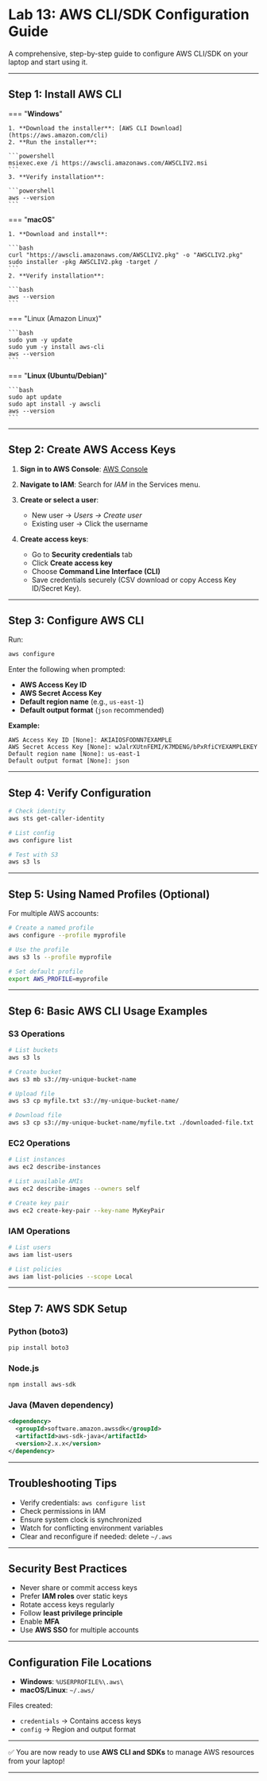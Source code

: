 # Lab 13: AWS CLI/SDK Configuration Guide

A comprehensive, step-by-step guide to configure AWS CLI/SDK on your laptop and start using it.

---

## Step 1: Install AWS CLI

=== "**Windows**"

    1. **Download the installer**: [AWS CLI Download](https://aws.amazon.com/cli)
    2. **Run the installer**:

    ```powershell
    msiexec.exe /i https://awscli.amazonaws.com/AWSCLIV2.msi
    ```
    3. **Verify installation**:

    ```powershell
    aws --version
    ```

=== "**macOS**"

    1. **Download and install**:

    ```bash
    curl "https://awscli.amazonaws.com/AWSCLIV2.pkg" -o "AWSCLIV2.pkg"
    sudo installer -pkg AWSCLIV2.pkg -target /
    ```
    2. **Verify installation**:

    ```bash
    aws --version
    ```

=== "Linux (Amazon Linux)"

    ```bash
    sudo yum -y update
    sudo yum -y install aws-cli
    aws --version
    ```

=== "**Linux (Ubuntu/Debian)**"

    ```bash
    sudo apt update
    sudo apt install -y awscli
    aws --version
    ```

---

## Step 2: Create AWS Access Keys

1. **Sign in to AWS Console**: [AWS Console](https://console.aws.amazon.com)
2. **Navigate to IAM**: Search for *IAM* in the Services menu.
3. **Create or select a user**:

    - New user → *Users → Create user*
    - Existing user → Click the username
  
4. **Create access keys**:

    * Go to **Security credentials** tab
   * Click **Create access key**
   * Choose **Command Line Interface (CLI)**
   * Save credentials securely (CSV download or copy Access Key ID/Secret Key).

---

## Step 3: Configure AWS CLI

Run:

```bash
aws configure
```

Enter the following when prompted:

* **AWS Access Key ID**
* **AWS Secret Access Key**
* **Default region name** (e.g., `us-east-1`)
* **Default output format** (`json` recommended)

**Example:**

```
AWS Access Key ID [None]: AKIAIOSFODNN7EXAMPLE
AWS Secret Access Key [None]: wJalrXUtnFEMI/K7MDENG/bPxRfiCYEXAMPLEKEY
Default region name [None]: us-east-1
Default output format [None]: json
```

---

## Step 4: Verify Configuration

```bash
# Check identity
aws sts get-caller-identity

# List config
aws configure list

# Test with S3
aws s3 ls
```

---

## Step 5: Using Named Profiles (Optional)

For multiple AWS accounts:

```bash
# Create a named profile
aws configure --profile myprofile

# Use the profile
aws s3 ls --profile myprofile

# Set default profile
export AWS_PROFILE=myprofile
```

---

## Step 6: Basic AWS CLI Usage Examples

### **S3 Operations**

```bash
# List buckets
aws s3 ls

# Create bucket
aws s3 mb s3://my-unique-bucket-name

# Upload file
aws s3 cp myfile.txt s3://my-unique-bucket-name/

# Download file
aws s3 cp s3://my-unique-bucket-name/myfile.txt ./downloaded-file.txt
```

### **EC2 Operations**

```bash
# List instances
aws ec2 describe-instances

# List available AMIs
aws ec2 describe-images --owners self

# Create key pair
aws ec2 create-key-pair --key-name MyKeyPair
```

### **IAM Operations**

```bash
# List users
aws iam list-users

# List policies
aws iam list-policies --scope Local
```

---

## Step 7: AWS SDK Setup

### **Python (boto3)**

```bash
pip install boto3
```

### **Node.js**

```bash
npm install aws-sdk
```

### **Java (Maven dependency)**

```xml
<dependency>
  <groupId>software.amazon.awssdk</groupId>
  <artifactId>aws-sdk-java</artifactId>
  <version>2.x.x</version>
</dependency>
```

---

## Troubleshooting Tips

* Verify credentials: `aws configure list`
* Check permissions in IAM
* Ensure system clock is synchronized
* Watch for conflicting environment variables
* Clear and reconfigure if needed: delete `~/.aws`

---

## Security Best Practices

* Never share or commit access keys
* Prefer **IAM roles** over static keys
* Rotate access keys regularly
* Follow **least privilege principle**
* Enable **MFA**
* Use **AWS SSO** for multiple accounts

---

## Configuration File Locations

* **Windows**: `%USERPROFILE%\.aws\`
* **macOS/Linux**: `~/.aws/`

Files created:

* `credentials` → Contains access keys
* `config` → Region and output format

---

✅ You are now ready to use **AWS CLI and SDKs** to manage AWS resources from your laptop!

---